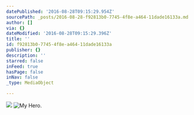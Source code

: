 ```yaml
---
datePublished: '2016-08-28T09:15:29.954Z'
sourcePath: _posts/2016-08-28-f92813b0-7745-4f8e-a464-11dade16133a.md
author: []
via: {}
dateModified: '2016-08-28T09:15:29.396Z'
title: ''
id: f92813b0-7745-4f8e-a464-11dade16133a
publisher: {}
description: ''
starred: false
inFeed: true
hasPage: false
inNav: false
_type: MediaObject

---
```

![](https://the-grid-user-content.s3-us-west-2.amazonaws.com/2905f94c-992e-43a1-bef5-e0d74b8b7fb7.jpg)
![My Hero. ](https://the-grid-user-content.s3-us-west-2.amazonaws.com/917a7945-cb1f-42cc-99cb-67a804bcb884.jpg)